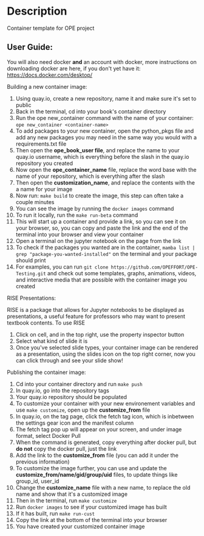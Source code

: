 # Description

Container template for OPE project

## User Guide:

You will also need docker **and** an account with docker, more instructions on downloading docker are here, if you don't yet have it: https://docs.docker.com/desktop/

Building a new container image:
1. Using quay.io, create a new repository, name it and make sure it's set to public
2. Back in the terminal, cd into your book's container directory
3. Run the ope new_container command with the name of your container: ```ope new_container <container-name>```
4. To add packages to your new container, open the python_pkgs file and add any new packages you may need in the same way you would with a requirements.txt file
5. Then open the **ope_book_user file**, and replace the name to your quay.io username, which is everything before the slash in the quay.io repository you created
6. Now open the **ope_container_name** file, replace the word base with the name of your repository, which is everything after the slash
7. Then open the **customization_name**, and replace the contents with the a name for your image
8. Now run: ```make build``` to create the image, this step can often take a couple minutes
9. You can see the image by running the ```docker images``` command
10. To run it locally, run the ```make run-beta``` command
11. This will start up a container and provide a link, so you can see it on your browser, so, you can copy and paste the link and the end of the terminal into your browser and view your container
12. Open a terminal on the jupyter notebook on the page from the link
13. To check if the packages you wanted are in the container, ```mamba list | grep "package-you-wanted-installed"``` on the terminal and your package should print
14. For examples, you can run ```git clone https://github.com/OPEFFORT/OPE-Testing.git``` and check out some templates, graphs, animations, videos, and interactive media that are possible with the container image you created


RISE Presentations:

RISE is a package that allows for Jupyter notebooks to be displayed as presentations, a useful feature for professors who may want to present textbook contents. To use RISE
1. Click on cell, and in the top right, use the property inspector button
2. Select what kind of slide it is
3. Once you've selected slide types, your container image can be rendered as a presentation, using the slides icon on the top right corner, now you can click through and see your slide show!

Publishing the container image:
1. Cd into your container directory and run ```make push```
2. In quay.io, go into the repository tags
2. Your quay.io repository should be populated
3. To customize your container with your new environement variables and use ```make customize```, open up the **customize_from** file
4. In quay.io, on the tag page, click the fetch tag icon, which is inbetween the settings gear icon and the manifest column
5. The fetch tag pop up will appear on your screen, and under image format, select Docker Pull
6. When the command is generated, copy everything after docker pull, but **do not** copy the docker pull, just the link
7. Add the link to the **customize_from** file (you can add it under the previous information)
8. To customize the image further, you can use and update the **customize_from/name/gid/group/uid** files, to update things like group_id, user_id
9. Change the **customize_name** file with a new name, to replace the old name and show that it's a customized image
10. Then in the terminal, run ```make customize```
11. Run ```docker images``` to see if your customized image has built
12. If it has built, run ```make run-cust```
13. Copy the link at the bottom of the terminal into your browser
14. You have created your customized container image